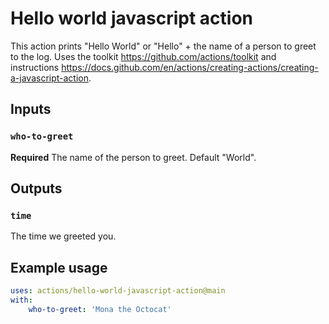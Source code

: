 # Hello world javascript action

This action prints "Hello World" or "Hello" + the name of a person to greet to the log. Uses the toolkit <https://github.com/actions/toolkit> and instructions <https://docs.github.com/en/actions/creating-actions/creating-a-javascript-action>.

## Inputs

### `who-to-greet`

**Required** The name of the person to greet. Default "World".

## Outputs

### `time`

The time we greeted you.

## Example usage

```yaml
uses: actions/hello-world-javascript-action@main
with:
    who-to-greet: 'Mona the Octocat'
```
